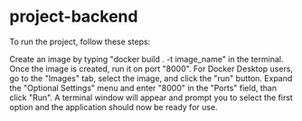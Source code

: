 # project-backend

To run the project, follow these steps:

Create an image by typing "docker build . -t image_name" in the terminal.
Once the image is created, run it on port "8000".
For Docker Desktop users, go to the "Images" tab, select the image, and click the "run" button.
Expand the "Optional Settings" menu and enter "8000" in the "Ports" field, than click "Run".
A terminal window will appear and prompt you to select the first option and the application should now be ready for use.
